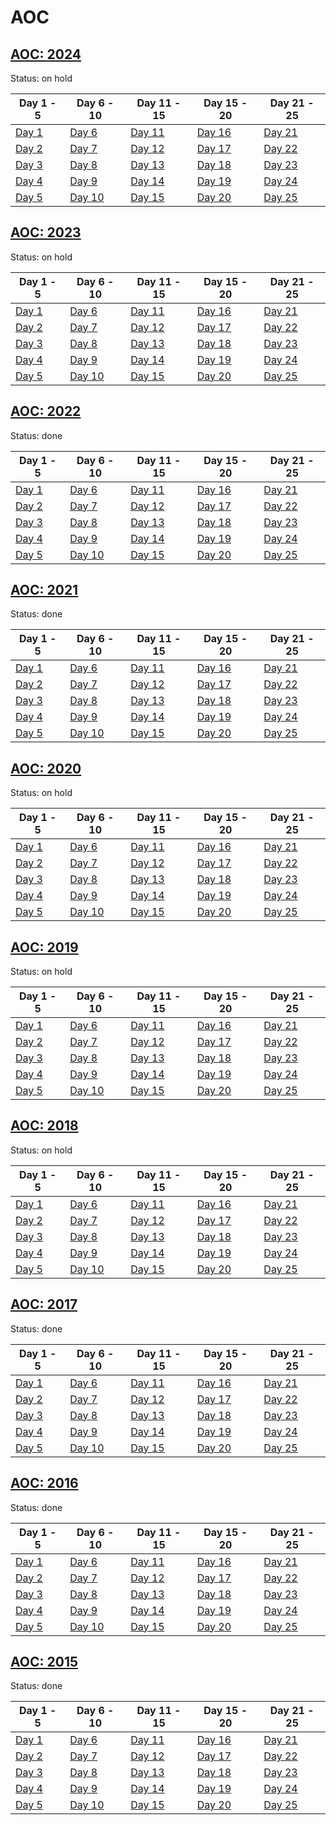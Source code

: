 # AOC

## [AOC: 2024](https://adventofcode.com/2024)  
Status: on hold 

| Day 1 - 5  | Day 6 - 10 | Day 11 - 15 | Day 15 - 20 | Day 21 - 25| 
| ------------- | ------------- |  ------------- |  ------------- |  ------------- |
| [Day 1](https://github.com/DaFunkl/AOC/blob/main/src/main/java/de/monx/aoc/year24/Y24D01.java) | [Day 6](https://github.com/DaFunkl/AOC/blob/main/src/main/java/de/monx/aoc/year24/Y24D06.java) | [Day 11](https://github.com/DaFunkl/AOC/blob/main/src/main/java/de/monx/aoc/year24/Y24D11.java) | [Day 16](https://github.com/DaFunkl/AOC/blob/main/src/main/java/de/monx/aoc/year24/Y24D16.java) | [Day 21](https://github.com/DaFunkl/AOC/blob/main/src/main/java/de/monx/aoc/year24/Y24D21.java) |
| [Day 2](https://github.com/DaFunkl/AOC/blob/main/src/main/java/de/monx/aoc/year24/Y24D02.java) | [Day 7](https://github.com/DaFunkl/AOC/blob/main/src/main/java/de/monx/aoc/year24/Y24D07.java) | [Day 12](https://github.com/DaFunkl/AOC/blob/main/src/main/java/de/monx/aoc/year24/Y24D12.java) | [Day 17](https://github.com/DaFunkl/AOC/blob/main/src/main/java/de/monx/aoc/year24/Y24D17.java) | [Day 22](https://github.com/DaFunkl/AOC/blob/main/src/main/java/de/monx/aoc/year24/Y24D22.java)  |
| [Day 3](https://github.com/DaFunkl/AOC/blob/main/src/main/java/de/monx/aoc/year24/Y24D03.java) | [Day 8](https://github.com/DaFunkl/AOC/blob/main/src/main/java/de/monx/aoc/year24/Y24D08.java) | [Day 13](https://github.com/DaFunkl/AOC/blob/main/src/main/java/de/monx/aoc/year24/Y24D13.java) | [Day 18](https://github.com/DaFunkl/AOC/blob/main/src/main/java/de/monx/aoc/year24/Y24D18.java) | [Day 23](https://github.com/DaFunkl/AOC/blob/main/src/main/java/de/monx/aoc/year24/Y24D23.java)  |
| [Day 4](https://github.com/DaFunkl/AOC/blob/main/src/main/java/de/monx/aoc/year24/Y24D04.java) | [Day 9](https://github.com/DaFunkl/AOC/blob/main/src/main/java/de/monx/aoc/year24/Y24D09.java) | [Day 14](https://github.com/DaFunkl/AOC/blob/main/src/main/java/de/monx/aoc/year24/Y24D14.java) | [Day 19](https://github.com/DaFunkl/AOC/blob/main/src/main/java/de/monx/aoc/year24/Y24D19.java) | [Day 24](https://github.com/DaFunkl/AOC/blob/main/src/main/java/de/monx/aoc/year24/Y24D24.java)  |
| [Day 5](https://github.com/DaFunkl/AOC/blob/main/src/main/java/de/monx/aoc/year24/Y24D05.java) | [Day 10](https://github.com/DaFunkl/AOC/blob/main/src/main/java/de/monx/aoc/year24/Y24D10.java) | [Day 15](https://github.com/DaFunkl/AOC/blob/main/src/main/java/de/monx/aoc/year24/Y24D15.java) | [Day 20](https://github.com/DaFunkl/AOC/blob/main/src/main/java/de/monx/aoc/year24/Y24D20.java) | [Day 25](https://github.com/DaFunkl/AOC/blob/main/src/main/java/de/monx/aoc/year24/Y24D25.java)  |


## [AOC: 2023](https://adventofcode.com/2023)  
Status: on hold 

| Day 1 - 5  | Day 6 - 10 | Day 11 - 15 | Day 15 - 20 | Day 21 - 25| 
| ------------- | ------------- |  ------------- |  ------------- |  ------------- |
| [Day 1](https://github.com/DaFunkl/AOC/blob/main/src/main/java/de/monx/aoc/year23/Y23D01.java) | [Day 6](https://github.com/DaFunkl/AOC/blob/main/src/main/java/de/monx/aoc/year23/Y23D06.java) | [Day 11](https://github.com/DaFunkl/AOC/blob/main/src/main/java/de/monx/aoc/year23/Y23D11.java) | [Day 16](https://github.com/DaFunkl/AOC/blob/main/src/main/java/de/monx/aoc/year23/Y23D16.java) | [Day 21](https://github.com/DaFunkl/AOC/blob/main/src/main/java/de/monx/aoc/year23/Y23D21.java) |
| [Day 2](https://github.com/DaFunkl/AOC/blob/main/src/main/java/de/monx/aoc/year23/Y23D02.java) | [Day 7](https://github.com/DaFunkl/AOC/blob/main/src/main/java/de/monx/aoc/year23/Y23D07.java) | [Day 12](https://github.com/DaFunkl/AOC/blob/main/src/main/java/de/monx/aoc/year23/Y23D12.java) | [Day 17](https://github.com/DaFunkl/AOC/blob/main/src/main/java/de/monx/aoc/year23/Y23D17.java) | [Day 22](https://github.com/DaFunkl/AOC/blob/main/src/main/java/de/monx/aoc/year23/Y23D22.java)  |
| [Day 3](https://github.com/DaFunkl/AOC/blob/main/src/main/java/de/monx/aoc/year23/Y23D03.java) | [Day 8](https://github.com/DaFunkl/AOC/blob/main/src/main/java/de/monx/aoc/year23/Y23D08.java) | [Day 13](https://github.com/DaFunkl/AOC/blob/main/src/main/java/de/monx/aoc/year23/Y23D13.java) | [Day 18](https://github.com/DaFunkl/AOC/blob/main/src/main/java/de/monx/aoc/year23/Y23D18.java) | [Day 23](https://github.com/DaFunkl/AOC/blob/main/src/main/java/de/monx/aoc/year23/Y23D23.java)  |
| [Day 4](https://github.com/DaFunkl/AOC/blob/main/src/main/java/de/monx/aoc/year23/Y23D04.java) | [Day 9](https://github.com/DaFunkl/AOC/blob/main/src/main/java/de/monx/aoc/year23/Y23D09.java) | [Day 14](https://github.com/DaFunkl/AOC/blob/main/src/main/java/de/monx/aoc/year23/Y23D14.java) | [Day 19](https://github.com/DaFunkl/AOC/blob/main/src/main/java/de/monx/aoc/year23/Y23D19.java) | [Day 24](https://github.com/DaFunkl/AOC/blob/main/src/main/java/de/monx/aoc/year23/Y23D24.java)  |
| [Day 5](https://github.com/DaFunkl/AOC/blob/main/src/main/java/de/monx/aoc/year23/Y23D05.java) | [Day 10](https://github.com/DaFunkl/AOC/blob/main/src/main/java/de/monx/aoc/year23/Y23D10.java) | [Day 15](https://github.com/DaFunkl/AOC/blob/main/src/main/java/de/monx/aoc/year23/Y23D15.java) | [Day 20](https://github.com/DaFunkl/AOC/blob/main/src/main/java/de/monx/aoc/year23/Y23D20.java) | [Day 25](https://github.com/DaFunkl/AOC/blob/main/src/main/java/de/monx/aoc/year23/Y23D25.java)  |


## [AOC: 2022](https://adventofcode.com/2022)  
Status: done

| Day 1 - 5  | Day 6 - 10 | Day 11 - 15 | Day 15 - 20 | Day 21 - 25| 
| ------------- | ------------- |  ------------- |  ------------- |  ------------- |
| [Day 1](https://github.com/DaFunkl/AOC/blob/main/src/main/java/de/monx/aoc/year22/Y22D01.java) | [Day 6](https://github.com/DaFunkl/AOC/blob/main/src/main/java/de/monx/aoc/year22/Y22D06.java) | [Day 11](https://github.com/DaFunkl/AOC/blob/main/src/main/java/de/monx/aoc/year22/Y22D11.java) | [Day 16](https://github.com/DaFunkl/AOC/blob/main/src/main/java/de/monx/aoc/year22/Y22D16.java) | [Day 21](https://github.com/DaFunkl/AOC/blob/main/src/main/java/de/monx/aoc/year22/Y22D21.java) |
| [Day 2](https://github.com/DaFunkl/AOC/blob/main/src/main/java/de/monx/aoc/year22/Y22D02.java) | [Day 7](https://github.com/DaFunkl/AOC/blob/main/src/main/java/de/monx/aoc/year22/Y22D07.java) | [Day 12](https://github.com/DaFunkl/AOC/blob/main/src/main/java/de/monx/aoc/year22/Y22D12.java) | [Day 17](https://github.com/DaFunkl/AOC/blob/main/src/main/java/de/monx/aoc/year22/Y22D17.java) | [Day 22](https://github.com/DaFunkl/AOC/blob/main/src/main/java/de/monx/aoc/year22/Y22D22.java)  |
| [Day 3](https://github.com/DaFunkl/AOC/blob/main/src/main/java/de/monx/aoc/year22/Y22D03.java) | [Day 8](https://github.com/DaFunkl/AOC/blob/main/src/main/java/de/monx/aoc/year22/Y22D08.java) | [Day 13](https://github.com/DaFunkl/AOC/blob/main/src/main/java/de/monx/aoc/year22/Y22D13.java) | [Day 18](https://github.com/DaFunkl/AOC/blob/main/src/main/java/de/monx/aoc/year22/Y22D18.java) | [Day 23](https://github.com/DaFunkl/AOC/blob/main/src/main/java/de/monx/aoc/year22/Y22D23.java)  |
| [Day 4](https://github.com/DaFunkl/AOC/blob/main/src/main/java/de/monx/aoc/year22/Y22D04.java) | [Day 9](https://github.com/DaFunkl/AOC/blob/main/src/main/java/de/monx/aoc/year22/Y22D09.java) | [Day 14](https://github.com/DaFunkl/AOC/blob/main/src/main/java/de/monx/aoc/year22/Y22D14.java) | [Day 19](https://github.com/DaFunkl/AOC/blob/main/src/main/java/de/monx/aoc/year22/Y22D19.java) | [Day 24](https://github.com/DaFunkl/AOC/blob/main/src/main/java/de/monx/aoc/year22/Y22D24.java)  |
| [Day 5](https://github.com/DaFunkl/AOC/blob/main/src/main/java/de/monx/aoc/year22/Y22D05.java) | [Day 10](https://github.com/DaFunkl/AOC/blob/main/src/main/java/de/monx/aoc/year22/Y22D10.java) | [Day 15](https://github.com/DaFunkl/AOC/blob/main/src/main/java/de/monx/aoc/year22/Y22D15.java) | [Day 20](https://github.com/DaFunkl/AOC/blob/main/src/main/java/de/monx/aoc/year22/Y22D20.java) | [Day 25](https://github.com/DaFunkl/AOC/blob/main/src/main/java/de/monx/aoc/year22/Y22D25.java)  |

## [AOC: 2021](https://adventofcode.com/2021)  
Status: done 

| Day 1 - 5  | Day 6 - 10 | Day 11 - 15 | Day 15 - 20 | Day 21 - 25| 
| ------------- | ------------- |  ------------- |  ------------- |  ------------- |
| [Day 1](https://github.com/DaFunkl/AOC/blob/main/src/main/java/de/monx/aoc/year21/Y21D01.java) | [Day 6](https://github.com/DaFunkl/AOC/blob/main/src/main/java/de/monx/aoc/year21/Y21D06.java) | [Day 11](https://github.com/DaFunkl/AOC/blob/main/src/main/java/de/monx/aoc/year21/Y21D11.java) | [Day 16](https://github.com/DaFunkl/AOC/blob/main/src/main/java/de/monx/aoc/year21/Y21D16.java) | [Day 21](https://github.com/DaFunkl/AOC/blob/main/src/main/java/de/monx/aoc/year21/Y21D21.java) |
| [Day 2](https://github.com/DaFunkl/AOC/blob/main/src/main/java/de/monx/aoc/year21/Y21D02.java) | [Day 7](https://github.com/DaFunkl/AOC/blob/main/src/main/java/de/monx/aoc/year21/Y21D07.java) | [Day 12](https://github.com/DaFunkl/AOC/blob/main/src/main/java/de/monx/aoc/year21/Y21D12.java) | [Day 17](https://github.com/DaFunkl/AOC/blob/main/src/main/java/de/monx/aoc/year21/Y21D17.java) | [Day 22](https://github.com/DaFunkl/AOC/blob/main/src/main/java/de/monx/aoc/year21/Y21D22.java)  |
| [Day 3](https://github.com/DaFunkl/AOC/blob/main/src/main/java/de/monx/aoc/year21/Y21D03.java) | [Day 8](https://github.com/DaFunkl/AOC/blob/main/src/main/java/de/monx/aoc/year21/Y21D08.java) | [Day 13](https://github.com/DaFunkl/AOC/blob/main/src/main/java/de/monx/aoc/year21/Y21D13.java) | [Day 18](https://github.com/DaFunkl/AOC/blob/main/src/main/java/de/monx/aoc/year21/Y21D18.java) | [Day 23](https://github.com/DaFunkl/AOC/blob/main/src/main/java/de/monx/aoc/year21/Y21D23.java)  |
| [Day 4](https://github.com/DaFunkl/AOC/blob/main/src/main/java/de/monx/aoc/year21/Y21D04.java) | [Day 9](https://github.com/DaFunkl/AOC/blob/main/src/main/java/de/monx/aoc/year21/Y21D09.java) | [Day 14](https://github.com/DaFunkl/AOC/blob/main/src/main/java/de/monx/aoc/year21/Y21D14.java) | [Day 19](https://github.com/DaFunkl/AOC/blob/main/src/main/java/de/monx/aoc/year21/Y21D19.java) | [Day 24](https://github.com/DaFunkl/AOC/blob/main/src/main/java/de/monx/aoc/year21/Y21D24.java)  |
| [Day 5](https://github.com/DaFunkl/AOC/blob/main/src/main/java/de/monx/aoc/year21/Y21D05.java) | [Day 10](https://github.com/DaFunkl/AOC/blob/main/src/main/java/de/monx/aoc/year21/Y21D10.java) | [Day 15](https://github.com/DaFunkl/AOC/blob/main/src/main/java/de/monx/aoc/year21/Y21D15.java) | [Day 20](https://github.com/DaFunkl/AOC/blob/main/src/main/java/de/monx/aoc/year21/Y21D20.java) | [Day 25](https://github.com/DaFunkl/AOC/blob/main/src/main/java/de/monx/aoc/year21/Y21D25.java)  |

## [AOC: 2020](https://adventofcode.com/2020)  
Status: on hold  

| Day 1 - 5  | Day 6 - 10 | Day 11 - 15 | Day 15 - 20 | Day 21 - 25| 
| ------------- | ------------- |  ------------- |  ------------- |  ------------- |
| [Day 1](https://github.com/DaFunkl/AOC/blob/main/src/main/java/de/monx/aoc/year20/Y20D1.java) | [Day 6](https://github.com/DaFunkl/AOC/blob/main/src/main/java/de/monx/aoc/year20/Y20D6.java) | [Day 11](https://github.com/DaFunkl/AOC/blob/main/src/main/java/de/monx/aoc/year20/Y20D11.java) | [Day 16](https://github.com/DaFunkl/AOC/blob/main/src/main/java/de/monx/aoc/year20/Y20D16.java) | [Day 21](https://github.com/DaFunkl/AOC/blob/main/src/main/java/de/monx/aoc/year20/Y20D21.java) |
| [Day 2](https://github.com/DaFunkl/AOC/blob/main/src/main/java/de/monx/aoc/year20/Y20D2.java) | [Day 7](https://github.com/DaFunkl/AOC/blob/main/src/main/java/de/monx/aoc/year20/Y20D7.java) | [Day 12](https://github.com/DaFunkl/AOC/blob/main/src/main/java/de/monx/aoc/year20/Y20D12.java) | [Day 17](https://github.com/DaFunkl/AOC/blob/main/src/main/java/de/monx/aoc/year20/Y20D17.java) | [Day 22](https://github.com/DaFunkl/AOC/blob/main/src/main/java/de/monx/aoc/year20/Y20D22.java)  |
| [Day 3](https://github.com/DaFunkl/AOC/blob/main/src/main/java/de/monx/aoc/year20/Y20D3.java) | [Day 8](https://github.com/DaFunkl/AOC/blob/main/src/main/java/de/monx/aoc/year20/Y20D8.java) | [Day 13](https://github.com/DaFunkl/AOC/blob/main/src/main/java/de/monx/aoc/year20/Y20D13.java) | [Day 18](https://github.com/DaFunkl/AOC/blob/main/src/main/java/de/monx/aoc/year20/Y20D18.java) | [Day 23](https://github.com/DaFunkl/AOC/blob/main/src/main/java/de/monx/aoc/year20/Y20D23.java)  |
| [Day 4](https://github.com/DaFunkl/AOC/blob/main/src/main/java/de/monx/aoc/year20/Y20D4.java) | [Day 9](https://github.com/DaFunkl/AOC/blob/main/src/main/java/de/monx/aoc/year20/Y20D9.java) | [Day 14](https://github.com/DaFunkl/AOC/blob/main/src/main/java/de/monx/aoc/year20/Y20D14.java) | [Day 19](https://github.com/DaFunkl/AOC/blob/main/src/main/java/de/monx/aoc/year20/Y20D19.java) | [Day 24](https://github.com/DaFunkl/AOC/blob/main/src/main/java/de/monx/aoc/year20/Y20D24.java)  |
| [Day 5](https://github.com/DaFunkl/AOC/blob/main/src/main/java/de/monx/aoc/year20/Y20D5.java) | [Day 10](https://github.com/DaFunkl/AOC/blob/main/src/main/java/de/monx/aoc/year20/Y20D10.java) | [Day 15](https://github.com/DaFunkl/AOC/blob/main/src/main/java/de/monx/aoc/year20/Y20D15.java) | [Day 20](https://github.com/DaFunkl/AOC/blob/main/src/main/java/de/monx/aoc/year20/Y20D20.java) | [Day 25](https://github.com/DaFunkl/AOC/blob/main/src/main/java/de/monx/aoc/year20/Y20D25.java)  |

## [AOC: 2019](https://adventofcode.com/2019)  
Status: on hold  

| Day 1 - 5  | Day 6 - 10 | Day 11 - 15 | Day 15 - 20 | Day 21 - 25| 
| ------------- | ------------- |  ------------- |  ------------- |  ------------- |
| [Day 1](https://github.com/DaFunkl/AOC/blob/main/src/main/java/de/monx/aoc/year19/Y19D1.java) | [Day 6](https://github.com/DaFunkl/AOC/blob/main/src/main/java/de/monx/aoc/year19/Y19D6.java) | [Day 11](https://github.com/DaFunkl/AOC/blob/main/src/main/java/de/monx/aoc/year19/Y19D11.java) | [Day 16](https://github.com/DaFunkl/AOC/blob/main/src/main/java/de/monx/aoc/year19/Y19D16.java) | [Day 21](https://github.com/DaFunkl/AOC/blob/main/src/main/java/de/monx/aoc/year19/Y19D21.java) |
| [Day 2](https://github.com/DaFunkl/AOC/blob/main/src/main/java/de/monx/aoc/year19/Y19D2.java) | [Day 7](https://github.com/DaFunkl/AOC/blob/main/src/main/java/de/monx/aoc/year19/Y19D7.java) | [Day 12](https://github.com/DaFunkl/AOC/blob/main/src/main/java/de/monx/aoc/year19/Y19D12.java) | [Day 17](https://github.com/DaFunkl/AOC/blob/main/src/main/java/de/monx/aoc/year19/Y19D17.java) | [Day 22](https://github.com/DaFunkl/AOC/blob/main/src/main/java/de/monx/aoc/year19/Y19D22.java)  |
| [Day 3](https://github.com/DaFunkl/AOC/blob/main/src/main/java/de/monx/aoc/year19/Y19D3.java) | [Day 8](https://github.com/DaFunkl/AOC/blob/main/src/main/java/de/monx/aoc/year19/Y19D8.java) | [Day 13](https://github.com/DaFunkl/AOC/blob/main/src/main/java/de/monx/aoc/year19/Y19D13.java) | [Day 18](https://github.com/DaFunkl/AOC/blob/main/src/main/java/de/monx/aoc/year19/Y19D18.java) | [Day 23](https://github.com/DaFunkl/AOC/blob/main/src/main/java/de/monx/aoc/year19/Y19D23.java)  |
| [Day 4](https://github.com/DaFunkl/AOC/blob/main/src/main/java/de/monx/aoc/year19/Y19D4.java) | [Day 9](https://github.com/DaFunkl/AOC/blob/main/src/main/java/de/monx/aoc/year19/Y19D9.java) | [Day 14](https://github.com/DaFunkl/AOC/blob/main/src/main/java/de/monx/aoc/year19/Y19D14.java) | [Day 19](https://github.com/DaFunkl/AOC/blob/main/src/main/java/de/monx/aoc/year19/Y19D19.java) | [Day 24](https://github.com/DaFunkl/AOC/blob/main/src/main/java/de/monx/aoc/year19/Y19D24.java)  |
| [Day 5](https://github.com/DaFunkl/AOC/blob/main/src/main/java/de/monx/aoc/year19/Y19D5.java) | [Day 10](https://github.com/DaFunkl/AOC/blob/main/src/main/java/de/monx/aoc/year19/Y19D10.java) | [Day 15](https://github.com/DaFunkl/AOC/blob/main/src/main/java/de/monx/aoc/year19/Y19D15.java) | [Day 20](https://github.com/DaFunkl/AOC/blob/main/src/main/java/de/monx/aoc/year19/Y19D20.java) | [Day 25](https://github.com/DaFunkl/AOC/blob/main/src/main/java/de/monx/aoc/year19/Y19D25.java)  |

## [AOC: 2018](https://adventofcode.com/2018)  
Status: on hold  

| Day 1 - 5  | Day 6 - 10 | Day 11 - 15 | Day 15 - 20 | Day 21 - 25| 
| ------------- | ------------- |  ------------- |  ------------- |  ------------- |
| [Day 1](https://github.com/DaFunkl/AOC/blob/main/src/main/java/de/monx/aoc/year18/Y18D1.java) | [Day 6](https://github.com/DaFunkl/AOC/blob/main/src/main/java/de/monx/aoc/year18/Y18D6.java) | [Day 11](https://github.com/DaFunkl/AOC/blob/main/src/main/java/de/monx/aoc/year18/Y18D11.java) | [Day 16](https://github.com/DaFunkl/AOC/blob/main/src/main/java/de/monx/aoc/year18/Y18D16.java) | [Day 21](https://github.com/DaFunkl/AOC/blob/main/src/main/java/de/monx/aoc/year18/Y18D21.java) |
| [Day 2](https://github.com/DaFunkl/AOC/blob/main/src/main/java/de/monx/aoc/year18/Y18D2.java) | [Day 7](https://github.com/DaFunkl/AOC/blob/main/src/main/java/de/monx/aoc/year18/Y18D7.java) | [Day 12](https://github.com/DaFunkl/AOC/blob/main/src/main/java/de/monx/aoc/year18/Y18D12.java) | [Day 17](https://github.com/DaFunkl/AOC/blob/main/src/main/java/de/monx/aoc/year18/Y18D17.java) | [Day 22](https://github.com/DaFunkl/AOC/blob/main/src/main/java/de/monx/aoc/year18/Y18D22.java)  |
| [Day 3](https://github.com/DaFunkl/AOC/blob/main/src/main/java/de/monx/aoc/year18/Y18D3.java) | [Day 8](https://github.com/DaFunkl/AOC/blob/main/src/main/java/de/monx/aoc/year18/Y18D8.java) | [Day 13](https://github.com/DaFunkl/AOC/blob/main/src/main/java/de/monx/aoc/year18/Y18D13.java) | [Day 18](https://github.com/DaFunkl/AOC/blob/main/src/main/java/de/monx/aoc/year18/Y18D18.java) | [Day 23](https://github.com/DaFunkl/AOC/blob/main/src/main/java/de/monx/aoc/year18/Y18D23.java)  |
| [Day 4](https://github.com/DaFunkl/AOC/blob/main/src/main/java/de/monx/aoc/year18/Y18D4.java) | [Day 9](https://github.com/DaFunkl/AOC/blob/main/src/main/java/de/monx/aoc/year18/Y18D9.java) | [Day 14](https://github.com/DaFunkl/AOC/blob/main/src/main/java/de/monx/aoc/year18/Y18D14.java) | [Day 19](https://github.com/DaFunkl/AOC/blob/main/src/main/java/de/monx/aoc/year18/Y18D19.java) | [Day 24](https://github.com/DaFunkl/AOC/blob/main/src/main/java/de/monx/aoc/year18/Y18D24.java)  |
| [Day 5](https://github.com/DaFunkl/AOC/blob/main/src/main/java/de/monx/aoc/year18/Y18D5.java) | [Day 10](https://github.com/DaFunkl/AOC/blob/main/src/main/java/de/monx/aoc/year18/Y18D10.java) | [Day 15](https://github.com/DaFunkl/AOC/blob/main/src/main/java/de/monx/aoc/year18/Y18D15.java) | [Day 20](https://github.com/DaFunkl/AOC/blob/main/src/main/java/de/monx/aoc/year18/Y18D20.java) | [Day 25](https://github.com/DaFunkl/AOC/blob/main/src/main/java/de/monx/aoc/year18/Y18D25.java)  |


## [AOC: 2017](https://adventofcode.com/2017)  
Status: done  

| Day 1 - 5  | Day 6 - 10 | Day 11 - 15 | Day 15 - 20 | Day 21 - 25| 
| ------------- | ------------- |  ------------- |  ------------- |  ------------- |
| [Day 1](https://github.com/DaFunkl/AOC/blob/main/src/main/java/de/monx/aoc/year17/Y17D1.java) | [Day 6](https://github.com/DaFunkl/AOC/blob/main/src/main/java/de/monx/aoc/year17/Y17D6.java) | [Day 11](https://github.com/DaFunkl/AOC/blob/main/src/main/java/de/monx/aoc/year17/Y17D11.java) | [Day 16](https://github.com/DaFunkl/AOC/blob/main/src/main/java/de/monx/aoc/year17/Y17D16.java) | [Day 21](https://github.com/DaFunkl/AOC/blob/main/src/main/java/de/monx/aoc/year17/Y17D21.java) |
| [Day 2](https://github.com/DaFunkl/AOC/blob/main/src/main/java/de/monx/aoc/year17/Y17D2.java) | [Day 7](https://github.com/DaFunkl/AOC/blob/main/src/main/java/de/monx/aoc/year17/Y17D7.java) | [Day 12](https://github.com/DaFunkl/AOC/blob/main/src/main/java/de/monx/aoc/year17/Y17D12.java) | [Day 17](https://github.com/DaFunkl/AOC/blob/main/src/main/java/de/monx/aoc/year17/Y17D17.java) | [Day 22](https://github.com/DaFunkl/AOC/blob/main/src/main/java/de/monx/aoc/year17/Y17D22.java)  |
| [Day 3](https://github.com/DaFunkl/AOC/blob/main/src/main/java/de/monx/aoc/year17/Y17D3.java) | [Day 8](https://github.com/DaFunkl/AOC/blob/main/src/main/java/de/monx/aoc/year17/Y17D8.java) | [Day 13](https://github.com/DaFunkl/AOC/blob/main/src/main/java/de/monx/aoc/year17/Y17D13.java) | [Day 18](https://github.com/DaFunkl/AOC/blob/main/src/main/java/de/monx/aoc/year17/Y17D18.java) | [Day 23](https://github.com/DaFunkl/AOC/blob/main/src/main/java/de/monx/aoc/year17/Y17D23.java)  |
| [Day 4](https://github.com/DaFunkl/AOC/blob/main/src/main/java/de/monx/aoc/year17/Y17D4.java) | [Day 9](https://github.com/DaFunkl/AOC/blob/main/src/main/java/de/monx/aoc/year17/Y17D9.java) | [Day 14](https://github.com/DaFunkl/AOC/blob/main/src/main/java/de/monx/aoc/year17/Y17D14.java) | [Day 19](https://github.com/DaFunkl/AOC/blob/main/src/main/java/de/monx/aoc/year17/Y17D19.java) | [Day 24](https://github.com/DaFunkl/AOC/blob/main/src/main/java/de/monx/aoc/year17/Y17D24.java)  |
| [Day 5](https://github.com/DaFunkl/AOC/blob/main/src/main/java/de/monx/aoc/year17/Y17D5.java) | [Day 10](https://github.com/DaFunkl/AOC/blob/main/src/main/java/de/monx/aoc/year17/Y17D10.java) | [Day 15](https://github.com/DaFunkl/AOC/blob/main/src/main/java/de/monx/aoc/year17/Y17D15.java) | [Day 20](https://github.com/DaFunkl/AOC/blob/main/src/main/java/de/monx/aoc/year17/Y17D20.java) | [Day 25](https://github.com/DaFunkl/AOC/blob/main/src/main/java/de/monx/aoc/year17/Y17D25.java)  |

## [AOC: 2016](https://adventofcode.com/2016)  
Status: done  

| Day 1 - 5  | Day 6 - 10 | Day 11 - 15 | Day 15 - 20 | Day 21 - 25| 
| ------------- | ------------- |  ------------- |  ------------- |  ------------- |
| [Day 1](https://github.com/DaFunkl/AOC/blob/main/src/main/java/de/monx/aoc/year16/Y16D1.java) | [Day 6](https://github.com/DaFunkl/AOC/blob/main/src/main/java/de/monx/aoc/year16/Y16D6.java) | [Day 11](https://github.com/DaFunkl/AOC/blob/main/src/main/java/de/monx/aoc/year16/Y16D11.java) | [Day 16](https://github.com/DaFunkl/AOC/blob/main/src/main/java/de/monx/aoc/year16/Y16D16.java) | [Day 21](https://github.com/DaFunkl/AOC/blob/main/src/main/java/de/monx/aoc/year16/Y16D21.java) |
| [Day 2](https://github.com/DaFunkl/AOC/blob/main/src/main/java/de/monx/aoc/year16/Y16D2.java) | [Day 7](https://github.com/DaFunkl/AOC/blob/main/src/main/java/de/monx/aoc/year16/Y16D7.java) | [Day 12](https://github.com/DaFunkl/AOC/blob/main/src/main/java/de/monx/aoc/year16/Y16D12.java) | [Day 17](https://github.com/DaFunkl/AOC/blob/main/src/main/java/de/monx/aoc/year16/Y16D17.java) | [Day 22](https://github.com/DaFunkl/AOC/blob/main/src/main/java/de/monx/aoc/year16/Y16D22.java)  |
| [Day 3](https://github.com/DaFunkl/AOC/blob/main/src/main/java/de/monx/aoc/year16/Y16D3.java) | [Day 8](https://github.com/DaFunkl/AOC/blob/main/src/main/java/de/monx/aoc/year16/Y16D8.java) | [Day 13](https://github.com/DaFunkl/AOC/blob/main/src/main/java/de/monx/aoc/year16/Y16D13.java) | [Day 18](https://github.com/DaFunkl/AOC/blob/main/src/main/java/de/monx/aoc/year16/Y16D18.java) | [Day 23](https://github.com/DaFunkl/AOC/blob/main/src/main/java/de/monx/aoc/year16/Y16D23.java)  |
| [Day 4](https://github.com/DaFunkl/AOC/blob/main/src/main/java/de/monx/aoc/year16/Y16D4.java) | [Day 9](https://github.com/DaFunkl/AOC/blob/main/src/main/java/de/monx/aoc/year16/Y16D9.java) | [Day 14](https://github.com/DaFunkl/AOC/blob/main/src/main/java/de/monx/aoc/year16/Y16D14.java) | [Day 19](https://github.com/DaFunkl/AOC/blob/main/src/main/java/de/monx/aoc/year16/Y16D19.java) | [Day 24](https://github.com/DaFunkl/AOC/blob/main/src/main/java/de/monx/aoc/year16/Y16D24.java)  |
| [Day 5](https://github.com/DaFunkl/AOC/blob/main/src/main/java/de/monx/aoc/year16/Y16D5.java) | [Day 10](https://github.com/DaFunkl/AOC/blob/main/src/main/java/de/monx/aoc/year16/Y16D10.java) | [Day 15](https://github.com/DaFunkl/AOC/blob/main/src/main/java/de/monx/aoc/year16/Y16D15.java) | [Day 20](https://github.com/DaFunkl/AOC/blob/main/src/main/java/de/monx/aoc/year16/Y16D20.java) | [Day 25](https://github.com/DaFunkl/AOC/blob/main/src/main/java/de/monx/aoc/year16/Y16D25.java)  |

## [AOC: 2015](https://adventofcode.com/2015)  
Status: done

| Day 1 - 5  | Day 6 - 10 | Day 11 - 15 | Day 15 - 20 | Day 21 - 25| 
| ------------- | ------------- |  ------------- |  ------------- |  ------------- |
| [Day 1](https://github.com/DaFunkl/AOC/blob/main/src/main/java/de/monx/aoc/year15/Y15D1.java) | [Day 6](https://github.com/DaFunkl/AOC/blob/main/src/main/java/de/monx/aoc/year15/Y15D6.java) | [Day 11](https://github.com/DaFunkl/AOC/blob/main/src/main/java/de/monx/aoc/year15/Y15D11.java) | [Day 16](https://github.com/DaFunkl/AOC/blob/main/src/main/java/de/monx/aoc/year15/Y15D16.java) | [Day 21](https://github.com/DaFunkl/AOC/blob/main/src/main/java/de/monx/aoc/year15/Y15D21.java) |
| [Day 2](https://github.com/DaFunkl/AOC/blob/main/src/main/java/de/monx/aoc/year15/Y15D2.java) | [Day 7](https://github.com/DaFunkl/AOC/blob/main/src/main/java/de/monx/aoc/year15/Y15D7.java) | [Day 12](https://github.com/DaFunkl/AOC/blob/main/src/main/java/de/monx/aoc/year15/Y15D12.java) | [Day 17](https://github.com/DaFunkl/AOC/blob/main/src/main/java/de/monx/aoc/year15/Y15D17.java) | [Day 22](https://github.com/DaFunkl/AOC/blob/main/src/main/java/de/monx/aoc/year15/Y15D22.java)  |
| [Day 3](https://github.com/DaFunkl/AOC/blob/main/src/main/java/de/monx/aoc/year15/Y15D3.java) | [Day 8](https://github.com/DaFunkl/AOC/blob/main/src/main/java/de/monx/aoc/year15/Y15D8.java) | [Day 13](https://github.com/DaFunkl/AOC/blob/main/src/main/java/de/monx/aoc/year15/Y15D13.java) | [Day 18](https://github.com/DaFunkl/AOC/blob/main/src/main/java/de/monx/aoc/year15/Y15D18.java) | [Day 23](https://github.com/DaFunkl/AOC/blob/main/src/main/java/de/monx/aoc/year15/Y15D23.java)  |
| [Day 4](https://github.com/DaFunkl/AOC/blob/main/src/main/java/de/monx/aoc/year15/Y15D4.java) | [Day 9](https://github.com/DaFunkl/AOC/blob/main/src/main/java/de/monx/aoc/year15/Y15D9.java) | [Day 14](https://github.com/DaFunkl/AOC/blob/main/src/main/java/de/monx/aoc/year15/Y15D14.java) | [Day 19](https://github.com/DaFunkl/AOC/blob/main/src/main/java/de/monx/aoc/year15/Y15D19.java) | [Day 24](https://github.com/DaFunkl/AOC/blob/main/src/main/java/de/monx/aoc/year15/Y15D24.java)  |
| [Day 5](https://github.com/DaFunkl/AOC/blob/main/src/main/java/de/monx/aoc/year15/Y15D5.java) | [Day 10](https://github.com/DaFunkl/AOC/blob/main/src/main/java/de/monx/aoc/year15/Y15D10.java) | [Day 15](https://github.com/DaFunkl/AOC/blob/main/src/main/java/de/monx/aoc/year15/Y15D15.java) | [Day 20](https://github.com/DaFunkl/AOC/blob/main/src/main/java/de/monx/aoc/year15/Y15D20.java) | [Day 25](https://github.com/DaFunkl/AOC/blob/main/src/main/java/de/monx/aoc/year15/Y15D25.java)  |
